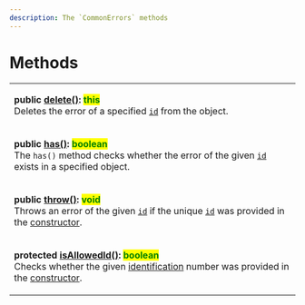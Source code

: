 ```yaml
---
description: The `CommonErrors` methods
---
```


# Methods

|                                                                                                                                                                                                                                                                                                                                                                                               |
| --------------------------------------------------------------------------------------------------------------------------------------------------------------------------------------------------------------------------------------------------------------------------------------------------------------------------------------------------------------------------------------------- |
| <p><strong>public</strong> <a href="delete.md"><strong>delete()</strong></a><strong>: </strong><mark style="color:green;"><strong>this</strong></mark><br><strong></strong>Deletes the error of a specified <a href="./#id-errorid"><code>id</code></a> from the object.</p>                                                                                                                  |
| <p><strong>public</strong> <a href="has.md"><strong>has()</strong></a><strong>: </strong><mark style="color:green;"><strong>boolean</strong></mark><br><strong></strong>The <code>has()</code> method checks whether the error of the given <a href="has.md#id-errorid"><code>id</code></a> exists in a specified object.</p>                                                                 |
| <p><strong>public</strong> <a href="throw.md"><strong>throw()</strong></a><strong>: </strong><mark style="color:green;"><strong>void</strong></mark><br><strong></strong>Throws an error of the given <a href="./#id-errorid"><code>id</code></a> if the unique <a href="../constructor.md#...id-id"><code>id</code></a> was provided in the <a href="../constructor.md">constructor</a>.</p> |
| <p><strong>protected</strong> <a href="isallowedid.md"><strong>isAllowedId()</strong></a><strong>: </strong><mark style="color:green;"><strong>boolean</strong></mark><br><strong></strong>Checks whether the given <a href="../../getting-started/basic-concepts.md#unique-identification">identification</a> number was provided in the <a href="../constructor.md">constructor</a>.</p>    |
